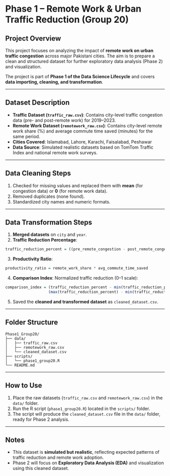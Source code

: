 
# Phase 1 – Remote Work & Urban Traffic Reduction (Group 20)

## Project Overview
This project focuses on analyzing the impact of **remote work on urban traffic congestion** across major Pakistani cities. The aim is to prepare a clean and structured dataset for further exploratory data analysis (Phase 2) and visualization.  

The project is part of **Phase 1 of the Data Science Lifecycle** and covers **data importing, cleaning, and transformation**.

---

## Dataset Description
- **Traffic Dataset (`traffic_raw.csv`)**: Contains city-level traffic congestion data (pre- and post-remote work) for 2019–2023.  
- **Remote Work Dataset (`remotework_raw.csv`)**: Contains city-level remote work share (%) and average commute time saved (minutes) for the same period.  
- **Cities Covered**: Islamabad, Lahore, Karachi, Faisalabad, Peshawar  
- **Data Source**: Simulated realistic datasets based on TomTom Traffic Index and national remote work surveys.  

---

## Data Cleaning Steps
1. Checked for missing values and replaced them with **mean** (for congestion data) or **0** (for remote work data).  
2. Removed duplicates (none found).  
3. Standardized city names and numeric formats.  

---

## Data Transformation Steps
1. **Merged datasets** on `city` and `year`.  
2. **Traffic Reduction Percentage**:
```r
traffic_reduction_percent = ((pre_remote_congestion - post_remote_congestion) / pre_remote_congestion) * 100
````

3. **Productivity Ratio**:

```r
productivity_ratio = remote_work_share * avg_commute_time_saved
```

4. **Comparison Index**: Normalized traffic reduction (0–1 scale):

```r
comparison_index = (traffic_reduction_percent - min(traffic_reduction_percent)) / 
                   (max(traffic_reduction_percent) - min(traffic_reduction_percent))
```

5. Saved the **cleaned and transformed dataset** as `cleaned_dataset.csv`.

---

## Folder Structure

```
Phase1_Group20/
├── data/
│   ├── traffic_raw.csv
│   ├── remotework_raw.csv
│   └── cleaned_dataset.csv
├── scripts/
│   └── phase1_group20.R
└── README.md
```

---

## How to Use

1. Place the raw datasets (`traffic_raw.csv` and `remotework_raw.csv`) in the `data/` folder.
2. Run the R script (`phase1_group20.R`) located in the `scripts/` folder.
3. The script will produce the `cleaned_dataset.csv` file in the `data/` folder, ready for Phase 2 analysis.

---

## Notes

* This dataset is **simulated but realistic**, reflecting expected patterns of traffic reduction and remote work adoption.
* Phase 2 will focus on **Exploratory Data Analysis (EDA)** and visualization using this cleaned dataset.

```


